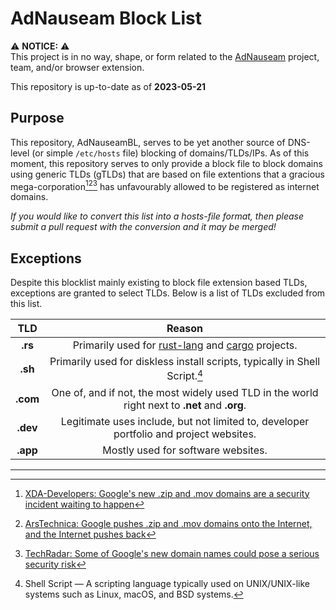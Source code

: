 # AdNauseam Block List

⚠️ **NOTICE:** ⚠️ \
This project is in no way, shape, or form related to the [AdNauseam](https://adnauseam.io) project, team, and/or browser extension.

This repository is up-to-date as of **2023-05-21**

## Purpose

This repository, AdNauseamBL, serves to be yet another source of DNS-level (or simple `/etc/hosts` file) blocking of domains/TLDs/IPs.
As of this moment, this repository serves to only provide a block file to block domains using generic TLDs (gTLDs) that are based on file extentions
that a gracious mega-corporation[^1][^2][^3] has unfavourably allowed to be registered as internet domains.

*If you would like to convert this list into a hosts-file format, then please submit a pull request with the conversion and it may be merged!*

## Exceptions

Despite this blocklist mainly existing to block file extension based TLDs, exceptions are granted to select TLDs. Below is a list of TLDs excluded from this list.

|**TLD**|**Reason**|
|:---:|:---:|
|**.rs**|Primarily used for [rust-lang](https://rust-lang.org/) and [cargo](https://cargo.io/) projects.|
|**.sh**|Primarily used for diskless install scripts, typically in Shell Script.[^4]|
|**.com**|One of, and if not, the most widely used TLD in the world right next to **.net** and **.org**.|
|**.dev**|Legitimate uses include, but not limited to, developer portfolio and project websites.|
|**.app**|Mostly used for software websites.|

---

[^1]: [XDA-Developers: Google's new .zip and .mov domains are a security incident waiting to happen](https://www.xda-developers.com/google-zip-mov-domains-security/)

[^2]: [ArsTechnica: Google pushes .zip and .mov domains onto the Internet, and the Internet pushes back](https://arstechnica.com/information-technology/2023/05/critics-say-googles-new-zip-and-mov-domains-will-be-a-boon-to-scammers/)

[^3]: [TechRadar: Some of Google's new domain names could pose a serious security risk](https://www.techradar.com/news/want-a-new-google-zip-domain-it-could-be-a-serious-security-risk)

[^4]: Shell Script — A scripting language typically used on UNIX/UNIX-like systems such as Linux, macOS, and BSD systems.
